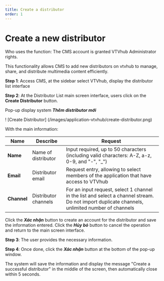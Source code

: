 ```yaml
---
title: Create a distributor
order: 1
---
```


# Create a new distributor

Who uses the function: The CMS account is granted VTVhub Administrator rights.

This functionality allows CMS to add new distributors on vtvhub to manage, share, and distribute multimedia content efficiently.

**Step 1**: Access CMS, at the sidebar select VTVhub, display the distributor list interface

**Step 2**: At the Distributor List main screen interface, users click on the **Create Distributor** button.

Pop-up display system **_Thêm distributor mới_**

! [Create Distributor] (/images/application-vtvhub/create-distributor.png)

With the main information:

| Name        | Describe             | Request                                                                                                                                        |
| ----------- | -------------------- | ---------------------------------------------------------------------------------------------------------------------------------------------- |
| **Name**    | Name of distributor  | Input required, up to 50 characters (including valid characters: A-Z, a-z, 0-9, and "-", "_")          |
| **Email**   | Distributor email    | Request entry, allowing to select members of the application that have access to VTVhub                                                        |
| **Channel** | Distributor channels | For an input request, select 1 channel in the list and select a channel stream. Do not import duplicate channels, unlimited number of channels |

Click the **_Xác nhận_** button to create an account for the distributor and save the information entered.
Click the **_Hủy bỏ_** button to cancel the operation and return to the main screen interface.

**Step 3**: The user provides the necessary information.

**Step 4**: Once done, click the **_Xác nhận_** button at the bottom of the pop-up window.

The system will save the information and display the message "Create a successful distributor" in the middle of the screen, then automatically close within 5 seconds.
